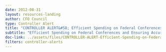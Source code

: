 ```yaml
---
date: 2012-08-31
layout: resources-landing
author: CFO Council
type: Controller Alert
title: "CONTROLLER ALERT&#58; Efficient Spending on Federal Conferences and Ensuring Accurate, Complete and Consistent Data on Federal Real Property"
subtitle: "Efficient Spending on Federal Conferences and Ensuring Accurate, Complete"
doc-link: ../assets/files/CONTROLLER-ALERT-Efficient-Spending-on-Federal-Conferences-and-Ensuring-Accurate-Complete-and-Consistent-Data-on-Federal-Real-Property.pdf
filters: controller-alerts
---
```


